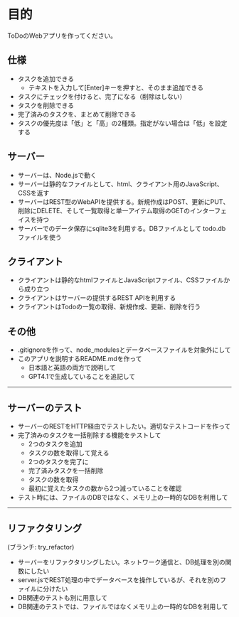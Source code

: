 # 目的

ToDoのWebアプリを作ってください。

## 仕様

- タスクを追加できる
    - テキストを入力して[Enter]キーを押すと、そのまま追加できる
- タスクにチェックを付けると、完了になる（削除はしない）
- タスクを削除できる
- 完了済みのタスクを、まとめて削除できる
- タスクの優先度は「低」と「高」の2種類。指定がない場合は「低」を設定する

## サーバー

- サーバーは、Node.jsで動く
- サーバーは静的なファイルとして、html、クライアント用のJavaScript、CSSを返す
- サーバーはREST型のWebAPIを提供する。新規作成はPOST、更新にPUT、削除にDELETE、そして一覧取得と単一アイテム取得のGETのインターフェイスを持つ
- サーバーでのデータ保存にsqlite3を利用する。DBファイルとして todo.db ファイルを使う

## クライアント

- クライアントは静的なhtmlファイルとJavaScriptファイル、CSSファイルから成り立つ
- クライアントはサーバーの提供するREST APIを利用する
- クライアントはTodoの一覧の取得、新規作成、更新、削除を行う

## その他

- .gitignoreを作って、node_modulesとデータベースファイルを対象外にして
- このアプリを説明するREADME.mdを作って
    - 日本語と英語の両方で説明して
    - GPT4.1で生成していることを追記して


---

## サーバーのテスト

- サーバーのRESTをHTTP経由でテストしたい。適切なテストコードを作って
- 完了済みのタスクを一括削除する機能をテストして
    - 2つのタスクを追加
    - タスクの数を取得して覚える
    - 2つのタスクを完了に
    - 完了済みタスクを一括削除
    - タスクの数を取得
    - 最初に覚えたタスクの数から2つ減っていることを確認
- テスト時には、ファイルのDBではなく、メモリ上の一時的なDBを利用して

---

## リファクタリング

(ブランチ: try_refactor)

- サーバーをリファクタリングしたい。ネットワーク通信と、DB処理を別の関数にしたい
- server.jsでREST処理の中でデータベースを操作しているが、それを別のファイルに分けたい
- DB関連のテストも別に用意して
- DB関連のテストでは、ファイルではなくメモリ上の一時的なDBを利用して



